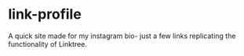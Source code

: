 # link-profile
A quick site made for my instagram bio- just a few links replicating the functionality of Linktree.
